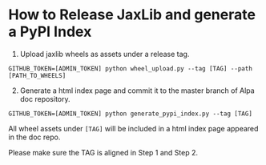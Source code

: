 # How to Release JaxLib and generate a PyPI Index

1.  Upload jaxlib wheels as assets under a release tag.
```shell
GITHUB_TOKEN=[ADMIN_TOKEN] python wheel_upload.py --tag [TAG] --path [PATH_TO_WHEELS]
```

2. Generate a html index page and commit it to the master branch of Alpa doc repository.
```shell
GITHUB_TOKEN=[ADMIN_TOKEN] python generate_pypi_index.py --tag [TAG]
```
All wheel assets under `[TAG]` will be included in a html index page appeared in the doc repo.

Please make sure the TAG is aligned in Step 1 and Step 2.
